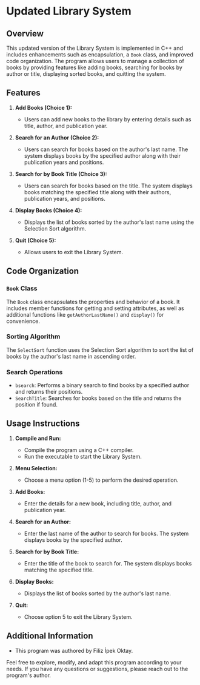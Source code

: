 # Updated Library System

## Overview

This updated version of the Library System is implemented in C++ and includes enhancements such as encapsulation, a `Book` class, and improved code organization. The program allows users to manage a collection of books by providing features like adding books, searching for books by author or title, displaying sorted books, and quitting the system.

## Features

1. **Add Books (Choice 1):**
   - Users can add new books to the library by entering details such as title, author, and publication year.

2. **Search for an Author (Choice 2):**
   - Users can search for books based on the author's last name. The system displays books by the specified author along with their publication years and positions.

3. **Search for by Book Title (Choice 3):**
   - Users can search for books based on the title. The system displays books matching the specified title along with their authors, publication years, and positions.

4. **Display Books (Choice 4):**
   - Displays the list of books sorted by the author's last name using the Selection Sort algorithm.

5. **Quit (Choice 5):**
   - Allows users to exit the Library System.

## Code Organization

### `Book` Class

The `Book` class encapsulates the properties and behavior of a book. It includes member functions for getting and setting attributes, as well as additional functions like `getAuthorLastName()` and `display()` for convenience.

### Sorting Algorithm

The `SelectSort` function uses the Selection Sort algorithm to sort the list of books by the author's last name in ascending order.

### Search Operations

- `bsearch`: Performs a binary search to find books by a specified author and returns their positions.
- `SearchTitle`: Searches for books based on the title and returns the position if found.

## Usage Instructions

1. **Compile and Run:**
   - Compile the program using a C++ compiler.
   - Run the executable to start the Library System.

2. **Menu Selection:**
   - Choose a menu option (1-5) to perform the desired operation.

3. **Add Books:**
   - Enter the details for a new book, including title, author, and publication year.

4. **Search for an Author:**
   - Enter the last name of the author to search for books. The system displays books by the specified author.

5. **Search for by Book Title:**
   - Enter the title of the book to search for. The system displays books matching the specified title.

6. **Display Books:**
   - Displays the list of books sorted by the author's last name.

7. **Quit:**
   - Choose option 5 to exit the Library System.

## Additional Information

- This program was authored by Filiz İpek Oktay.

Feel free to explore, modify, and adapt this program according to your needs. If you have any questions or suggestions, please reach out to the program's author.
